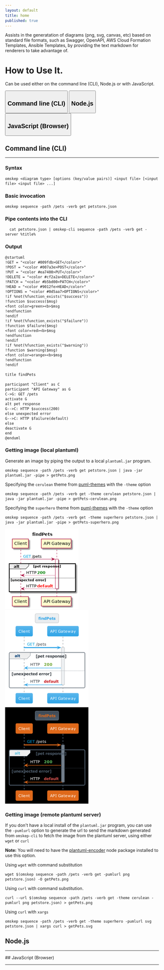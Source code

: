```yaml
---
layout: default
title: home
published: true
---
```


Assists in the generatation of diagrams (png, svg, canvas, etc) based on standard file formats, such as Swagger, OpenAPI, AWS Cloud Formation Templates, Ansible Templates, by providing the text markdown for renderers to take advantage of.

# How to Use It.
Can be used either on the command line (CLI), Node.js or with JavaScript.


<span class="tab black" markdown="1">
  <button id="text-btn" class="tablinks button active" onclick="openTab('cli')"><h2>Command line (CLI)</h2></button>
  <button id="diagram-btn" class="tablinks button" onclick="openTab('node')"><h2>Node.js</h2></button>
  <button id="diagram-btn" class="tablinks button" onclick="openTab('js')"><h2>JavaScript (Browser)</h2></button>
</span>

<span id="cli" class="tabcontent" style="display: block;" markdown="1">
  
## Command line (CLI)
<hr/>
  
### Syntax
~~~
omskep <diagram type> [options (key/value pairs)] <input file> [<input file> <input file> ...]

~~~

### Basic invocation
~~~
omskep sequence -path /pets -verb get petstore.json
~~~

### Pipe contents into the CLI
~~~
  cat petstore.json | omskep-cli sequence -path /pets -verb get -server %title% 
~~~

### Output
~~~
@startuml
!GET = "<color #009fdb>GET</color>"
!POST = "<color #007a3e>POST</color>"
!PUT = "<color #ea7400>PUT</color>"
!DELETE = "<color #cf2a2a>DELETE</color>"
!PATCH = "<color #b5bd00>PATCH</color>"
!HEAD = "<color #9012fe>HEAD</color>"
!OPTIONS = "<color #0d5aa7>OPTIONS</color>"
!if %not(%function_exists("$success"))
!function $success($msg)
<font color=green><b>$msg
!endfunction
!endif
!if %not(%function_exists("$failure"))
!function $failure($msg)
<font color=red><b>$msg
!endfunction
!endif
!if %not(%function_exists("$warning"))
!function $warning($msg)
<font color=orange><b>$msg
!endfunction
!endif

title findPets

participant "Client" as C
participant "API Gateway" as G
C->G: GET /pets
activate G
alt pet response
G-->C: HTTP $success(200)
else unexpected error
G-->C: HTTP $failure(default)
else 
deactivate G
end
@enduml

~~~

### Getting image (local plantuml)
Generate an image by piping the output to a local ``plantuml.jar`` program.
~~~
omskep sequence -path /pets -verb get petstore.json | java -jar plantuml.jar -pipe > getPets.png
~~~
Specifying the ``cerulean`` theme from [puml-themes](https://bschwarz.github.io/puml-themes/) with the ``-theme`` option
~~~
omskep sequence -path /pets -verb get -theme cerulean petstore.json | java -jar plantuml.jar -pipe > getPets-cerulean.png
~~~
Specifying the ``superhero`` theme from [puml-themes](https://bschwarz.github.io/puml-themes/) with the ``-theme`` option
~~~
omskep sequence -path /pets -verb get -theme superhero petstore.json | java -jar plantuml.jar -pipe > getPets-superhero.png
~~~

![getPets Diagram](getPets.png) ![getPets Cerulean Diagram](getPets-cerulean.png) ![getPets Superhero Diagram](getPets-superhero.png)

### Getting image (remote plantuml server)
If you don't have a local install of the ``plantuml.jar`` program, you can use the ``-pumlurl`` option to generate the url to send the markdown generated from ``omskep-cli`` to fetch the image from the plantuml server, using either ``wget`` or ``curl``

**Note:** You will need to have the [plantuml-encoder](https://www.npmjs.com/package/plantuml-encoder) node package installed to use this option.

Using ``wget`` with command substitution
~~~
wget $(omskep sequence -path /pets -verb get -pumlurl png petstore.json) -O getPets.png
~~~
Using ``curl`` with command substitution.
~~~
curl --url $(omskep sequence -path /pets -verb get -theme cerulean -pumlurl png petstore.json) > getPets.png
~~~
Using ``curl`` with ``xargs``
~~~
omskep sequence -path /pets -verb get -theme superhero -pumlurl svg  petstore.json | xargs curl > getPets.svg
~~~


</span>

<span id="node" class="tabcontent" style="display: block;" markdown="1">

## Node.js
<hr/>

</span>

<span id="js" class="tabcontent" style="display: block;" markdown="1">
## JavaScript (Browser)
<hr/>

</span>

<script>
function openTab(name) {
  var i;
  var x = document.getElementsByClassName("tabcontent");
  for (i = 0; i < x.length; i++) {
    x[i].style.display = "none";
  }
  var x = document.getElementsByClassName("tablinks");
  for (i = 0; i < x.length; i++) {
    x[i].classList.remove("active");
  }
  document.getElementById(name).style.display = "block";
  document.getElementById(name+'-btn').classList.add("active");
}
</script>

